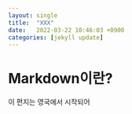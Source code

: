 ```yaml
---
layout: single
title:  "XXX"
date:   2022-03-22 10:46:03 +0900
categories: [jekyll update]
---
```


# Markdown이란?
이 편지는 영국에서 시작되어
